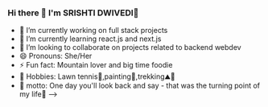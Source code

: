 ### Hi there 👋 I'm SRISHTI DWIVEDI🦋


- 🔭 I’m currently working on full stack projects
- 🌱 I’m currently learning react.js and next.js
- 👯 I’m looking to collaborate on projects related to backend webdev
- 😄 Pronouns: She/Her
- ⚡ Fun fact: Mountain lover and big time foodie
- 💟 Hobbies: Lawn tennis🎾,painting🎨,trekking⛰️👟
- 🦄 motto: One day you'll look back and say - that was the turning point of my life💙
-->
